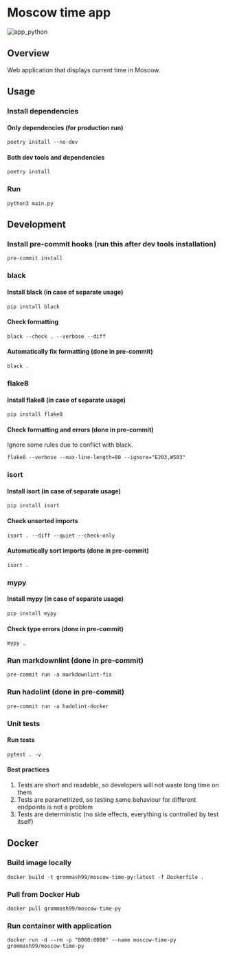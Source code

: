 # Moscow time app

![app_python](https://github.com/ezio-42/devops-labs/actions/workflows/app_python.yaml/badge.svg)

## Overview

Web application that displays current time in Moscow.

## Usage

### Install dependencies

#### Only dependencies (for production run)

    poetry install --no-dev

#### Both dev tools and dependencies

    poetry install

### Run

    python3 main.py

## Development

### Install pre-commit hooks (run this after dev tools installation)

    pre-commit install

### black

#### Install black (in case of separate usage)

    pip install black

#### Check formatting

    black --check . --verbose --diff

#### Automatically fix formatting (done in pre-commit)

    black .

### flake8

#### Install flake8 (in case of separate usage)

    pip install flake8

#### Check formatting and errors (done in pre-commit)

Ignore some rules due to conflict with black.

    flake8 --verbose --max-line-length=80 --ignore="E203,W503"

### isort

#### Install isort (in case of separate usage)

    pip install isort

#### Check unsorted imports

    isort . --diff --quiet --check-only

#### Automatically sort imports (done in pre-commit)

    isort .

### mypy

#### Install mypy (in case of separate usage)

    pip install mypy

#### Check type errors (done in pre-commit)

    mypy .

### Run markdownlint (done in pre-commit)

    pre-commit run -a markdownlint-fix

### Run hadolint (done in pre-commit)

    pre-commit run -a hadolint-docker

### Unit tests

#### Run tests

    pytest . -v

#### Best practices

1. Tests are short and readable, so developers will not waste long time on them
2. Tests are parametrized, so testing same behaviour for different endpoints is
   not a problem
3. Tests are deterministic (no side effects, everything is controlled by test
   itself)

## Docker

### Build image locally

    docker build -t grommash99/moscow-time-py:latest -f Dockerfile .

### Pull from Docker Hub

    docker pull grommash99/moscow-time-py

### Run container with application

    docker run -d --rm -p "8080:8080" --name moscow-time-py grommash99/moscow-time-py
